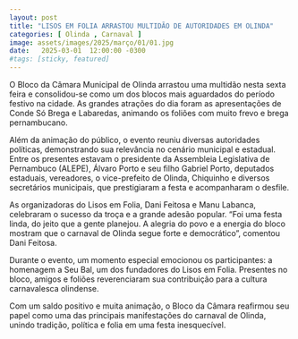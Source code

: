 ```yaml
---
layout: post
title: "LISOS EM FOLIA ARRASTOU MULTIDÃO DE AUTORIDADES EM OLINDA"
categories: [ Olinda , Carnaval ]
image: assets/images/2025/março/01/01.jpg
date:   2025-03-01  12:00:00 -0300
#tags: [sticky, featured]
---
```

O Bloco da Câmara Municipal de Olinda arrastou uma multidão nesta sexta feira e consolidou-se como um dos blocos mais aguardados do período festivo na cidade. As grandes atrações do dia foram as apresentações de Conde Só Brega e Labaredas, animando os foliões com muito frevo e brega pernambucano.

Além da animação do público, o evento reuniu diversas autoridades políticas, demonstrando sua relevância no cenário municipal e estadual. Entre os presentes estavam o presidente da Assembleia Legislativa de Pernambuco (ALEPE), Álvaro Porto e seu filho Gabriel Porto, deputados estaduais, vereadores, o vice-prefeito de Olinda, Chiquinho e diversos secretários municipais, que prestigiaram a festa e acompanharam o desfile.

As organizadoras do Lisos em Folia, Dani Feitosa e Manu Labanca, celebraram o sucesso da troça e a grande adesão popular. “Foi uma festa linda, do jeito que a gente planejou. A alegria do povo e a energia do bloco mostram que o carnaval de Olinda segue forte e democrático”, comentou Dani Feitosa.

Durante o evento, um momento especial emocionou os participantes: a homenagem a Seu Bal, um dos fundadores do Lisos em Folia. Presentes no bloco, amigos e foliões reverenciaram sua contribuição para a cultura carnavalesca olindense.

Com um saldo positivo e muita animação, o Bloco da Câmara reafirmou seu papel como uma das principais manifestações do carnaval de Olinda, unindo tradição, política e folia em uma festa inesquecível.